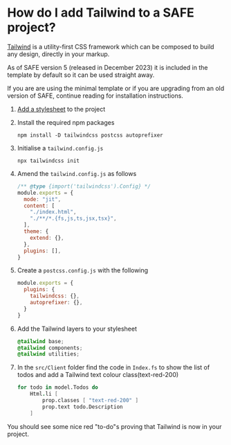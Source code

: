 # How do I add Tailwind to a SAFE project?

[Tailwind](https://tailwindcss.com/) is a utility-first CSS framework which can be composed to build any design, directly in your markup.

As of SAFE version 5 (released in December 2023) it is included in the template by default so it can be used straight away.

If you are are using the minimal template or if you are upgrading from an old version of SAFE, continue reading for installation instructions.

1. [Add a stylesheet](https://safe-stack.github.io/docs/recipes/ui/add-style/) to the project

1. Install the required npm packages
    ```shell
    npm install -D tailwindcss postcss autoprefixer
    ```
1. Initialise a `tailwind.config.js`
    ```shell
    npx tailwindcss init
    ```
1. Amend the `tailwind.config.js` as follows
    ```javascript
    /** @type {import('tailwindcss').Config} */
    module.exports = {
      mode: "jit",
      content: [
        "./index.html",
        "./**/*.{fs,js,ts,jsx,tsx}",
      ],
      theme: {
        extend: {},
      },
      plugins: [],
    }
    ```

1. Create a `postcss.config.js` with the following
    ```javascript
    module.exports = {
      plugins: {
        tailwindcss: {},
        autoprefixer: {},
      }
    }
    ```

1. Add the Tailwind layers to your stylesheet
    ```css
    @tailwind base;
    @tailwind components;
    @tailwind utilities;
    ```

1. In the `src/Client` folder find the code in `Index.fs` to show the list of todos and add a Tailwind text colour class(text-red-200)
    ```fsharp
    for todo in model.Todos do
        Html.li [
            prop.classes [ "text-red-200" ]
            prop.text todo.Description
        ]
    ```

You should see some nice red "to-do"s proving that Tailwind is now in your project.